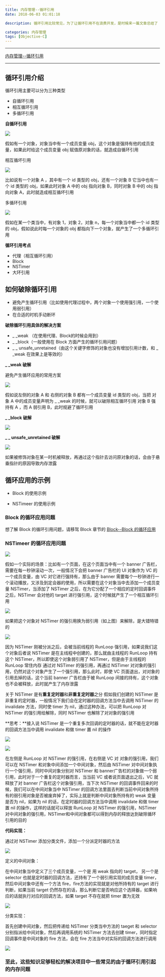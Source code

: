 ```yaml
---
title: 内存管理--循环引用
date: 2018-06-03 01:01:18

description: 循环引用比较常见，为了让循环引用不在浪费开发，是时候来一篇文章总结了

categories: 内存管理
tags: [Objective-C]
---
```


***
[内存管理--循环引用](https://xiaopengmonsters.github.io/2018/06/03/%E5%86%85%E5%AD%98%E7%AE%A1%E7%90%86--%E5%BE%AA%E7%8E%AF%E5%BC%95%E7%94%A8/)
***

## 循环引用介绍

循环引用主要可以分为三种类型

* 自循环引用
* 相互循环引用
* 多循环引用

**自循环引用**

 ![](/img/自循环引用.png)
 
 假如有一个对象，对象当中有一个成员变量 obj，这个对象是强持有他的成员变量，如果此时给这个成员变量 obj 赋值原对象的话，就造成自循环引用
 
 相互循坏引用
  
 ![](/img/相互循坏引用.png)
 
 比如说有一个对象 A ，其中有一个 id 类型的 obj，还有一个对象 B 它当中也有一个 id 类型的 obj，如果此时对象 A 中的 obj 指向对象 B，同时对象 B 中的 obj 指向对象 A，此时就造成相互循坏引用
 
 多循环引用
 
  ![](/img/多循环引用.png)
  
  假如在某一个类当中，有对象 1，对象 2，对象 n，每一个对象当中都一个 id 类型的 obj，假如说此时每一个对象的 obj 都指向下一个对象，就产生了一个多循环引用
  
 **循环引用考点**
  
* 代理（相互循环引用）
* Block
* NSTimer
* 大环引用

## 如何破除循环引用

* 避免产生循环引用（比如使用代理过程中，两个对象一个使用强引用，一个使用弱引用）
* 在合适的时机手动断环

**破除循环引用具体的解决方案**

* _ _weak （在使用代理、Block的时候会用到）
* _ _block（一般使用在 Block 方面产生的循环引用问题）
* _ _ unsafe_unretained（由这个关键字修饰的对象也没有增加引用计数，和 _ _weak 在效果上是等效的）

**_ _weak 破解**

避免产生循环应用的常用方案

![](/img/避免产生循环应用的常用方案.png)

假如说左侧的对象 A 和 右侧的对象 B 都有一个成员变量 id 类型的 obj，当把 对象 A 中的成员变量声明为 _ _weak 的时候，就可以破除相互循环引用
对象 B 强持有 A ，而 A 弱引用 B，此时规避了循环引用

**_ _block 破解**

![](/img/__block破解.png)

**_ _ unsafe_unretained 破解**

![](/img/__unsafe_unretained破解.png)

如果被修饰对象在某一时机被释放，再通过这个指针去访问原对象的话，会由于悬垂指针的原因导致内存泄露

## 循环应用的示例

* Block 的使用示例

* NSTimeer 的使用示例

### Block 的循环应用问题

想了解 Block 的循环引用问题，请移驾 Block 章节的 [Block--Block 的循环应用]()

### NSTimeer 的循环应用问题

![](/img/NSTimeer的循环应用问题1.png)

假如一个实际的场景：比如有一个页面，在这个页面当中有一个 banner 广告栏，需要在每一秒钟滚动一次，一般情况下会把 banner 广告栏的 UI 对象作为 VC 的一个成员变量，由 VC 对它进行强持有，那么由于 banner 需要每个一秒钟进行一个滚动播放，又涉及到定会器的使用，所以需要在这个对象当中去添加一个成员变量 NSTimer，当添加了 NSTimer 之后，在为它分配了一个相应的定时回调事件之后，NSTimer 会对他的 target 进行强引用，这个时候就产生了一个相互循环引用

![](/img/NSTimeer的循环应用问题2.png)

如果把这个对象对 NSTimer 的强引用换为弱引用（如上图）来解除，是大错特错的

![](/img/NSTimeer的循环应用问题3.png)

因为 NSTimer 刚被分派之后，会被当前线程的 RunLoop 强引用，如果说我们这个对象后者说 NSTimer 是在主线程中创建的，那么就由主线程的 RunLoop 持有这个 NSTimer，所以即使这个对象弱引用了 NSTimer，但是由于主线程的 RunLoop 常住内存 通过对 NSTimer 的强引用，再通过 NSTimer 对对象的强引用，仍然对这个对象产生了一个强引用，那么此时，即使 VC 页面退出，对对象的引用去掉的话，这个当前 banner 广告栏由于被 RunLoop 间接的持有，这个对象也不会被释放，此时就产生了内存泄露

关于 NSTimer 是有**重复定时器**和**非重复定时器**之分
假如我们创建的 NSTimer 是非重复的定时器，一般情况下我们会在定时器的回调方法当中去调用 NSTimer 的 invalidate 方法，同时使 timer 为 nil，通过这种办法，可以把 RunLoop 对 NSTimer 的强引用给解除，同时 NSTimer 也解除了对对象的强引用

**思考：**接入说 NSTimer 是一个重复多次回调的定时器的话，就不能在定时器的回调方法当中调用 invalidate 和做 timer 置 nil 的操作

![](/img/NSTimeer的循环应用问题4.png)

![](/img/NSTimeer的循环应用问题5.png)

在左侧是 RunLoop 对 NSTimer 的强引用，在右侧是 VC 对 对象的强引用，我们可以在 NSTimer 和对象中间添加一个中间对象，然后由 NSTimer 对中间对象执行一个强引用，同时中间对象分别对 NSTimer 和 banner广告栏的对象做一个弱引用，此时对于一个重复的定时器而言，当当前 VC 或者说页面退出之后，VC 就释放了对 banner 广告栏这个对象强引用，当下次 NSTimer 的回调事件回来的时候，我们可以在中间对象当中 NSTimer 的回调方法里面去判断当前中间对象所持有的弱引用对象是否被废弃掉了，实际上就是判断中间对象所持有的 weak 变量是否为 nil，如果为 nil 的话，在定时器的回调方法当中调用 invalidate 和做 timer 置 nil 的操作，这样的话就可以释放 RunLoop 对 NSTimer 的强引用，NSTimer 对中间对象的强引用，NSTimer和中间对象都可以得到内存的释放达到破除循环引用的目的

**代码实现：**

通过对 NSTimer 添加分类文件，添加一个分派定时器的方法

![](/img/NSTimeer的循环应用问题6.png)

定义的中间对象：

在中间对象当中定义了三个成员变量，一个是 用 weak 指向的 target， 另一个是 selector 也就是定时器的回调方法，还持有了一个弱引用实现的成员变量 timer，然后中间对象中还有一个方法 fire，fire方法的实现就是对他所持有的 target 进行判断，如果当前 target 仍然存在的话，那么判断它是否响应这个选择器，如果响应的话就执行对应的回调方法，如果 target 不存在就把 timer 置为无效

![](/img/NSTimeer的循环应用问题7.png)

分类实现：

首先创建中间对象，然后把传递给 NSTimer 分类当中方法的 taeget 和 selector 分别指派给中间对象，然后再调用系统的 NSTimer 方法去创建 timer，同时指定回调事件是中间对象的 fire 方法，会在 fire 方法当中对实际的回调方法进行调用

![](/img/NSTimeer的循环应用问题8.png)


### 至此，这些知识足够轻松的解决项目中一些常见的由于循环引用引起的内存问题